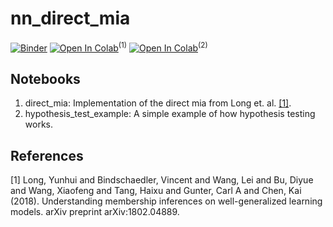 # nn_direct_mia
[![Binder](https://mybinder.org/badge_logo.svg)](https://mybinder.org/v2/gh/hallojs/nn_direct_mia/master) [![Open In Colab](https://colab.research.google.com/assets/colab-badge.svg)](https://colab.research.google.com/github/hallojs/nn_direct_mia/blob/master/direct_mia.ipynb)<sup>(1)</sup> [![Open In Colab](https://colab.research.google.com/assets/colab-badge.svg)](https://colab.research.google.com/github/hallojs/nn_direct_mia/blob/master/hypothesis_test_example.ipynb)<sup>(2)</sup>

## Notebooks
1. direct_mia: Implementation of the direct mia from Long et. al. [[1]](#1).
2. hypothesis_test_example: A simple example of how hypothesis testing works.

## References
<a id="1">[1]</a>
Long, Yunhui and Bindschaedler, Vincent and Wang, Lei and Bu, Diyue and Wang, Xiaofeng and Tang, Haixu and Gunter, Carl A and Chen, Kai (2018). Understanding membership inferences on well-generalized learning models. arXiv preprint arXiv:1802.04889.
